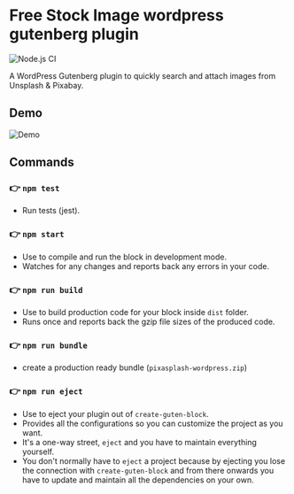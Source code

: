 # Free Stock Image wordpress gutenberg plugin
![Node.js CI](https://github.com/filiptronicek/pixa-pexels-wordpress/workflows/Node.js%20CI/badge.svg)


 A WordPress Gutenberg plugin to quickly search and attach images from Unsplash & Pixabay. 
 
## Demo
![Demo](https://s3.eu-west-3.amazonaws.com/static-ivanguillen.me/free-stock-images-demo.gif)

## Commands
### 👉  `npm test`
- Run tests (jest).

### 👉  `npm start`
- Use to compile and run the block in development mode.
- Watches for any changes and reports back any errors in your code.

### 👉  `npm run build`
- Use to build production code for your block inside `dist` folder.
- Runs once and reports back the gzip file sizes of the produced code.

### 👉  `npm run bundle`
- create a production ready bundle (`pixasplash-wordpress.zip`)

### 👉  `npm run eject`
- Use to eject your plugin out of `create-guten-block`.
- Provides all the configurations so you can customize the project as you want.
- It's a one-way street, `eject` and you have to maintain everything yourself.
- You don't normally have to `eject` a project because by ejecting you lose the connection with `create-guten-block` and from there onwards you have to update and maintain all the dependencies on your own.
